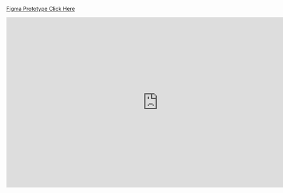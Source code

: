 [Figma Prototype Click Here](https://www.figma.com/embed?embed_host=share&url=https%3A%2F%2Fwww.figma.com%2Fproto%2FIFwB4HL9clpSFVhBB82ZqK%2FFlorescent-V1%3Fpage-id%3D155%253A499%26type%3Ddesign%26node-id%3D188-646%26viewport%3D559%252C770%252C0.11%26t%3D7a2d2bkwduDomjCx-1%26scaling%3Dscale-down%26starting-point-node-id%3D188%253A660%26mode%3Ddesign)



<iframe style="border: 1px solid rgba(0, 0, 0, 0.1);" width="800" height="450" src="https://www.figma.com/embed?embed_host=share&url=https%3A%2F%2Fwww.figma.com%2Fproto%2FIFwB4HL9clpSFVhBB82ZqK%2FFlorescent-V1%3Fpage-id%3D155%253A499%26type%3Ddesign%26node-id%3D188-646%26viewport%3D559%252C770%252C0.11%26t%3D7a2d2bkwduDomjCx-1%26scaling%3Dscale-down%26starting-point-node-id%3D188%253A660%26mode%3Ddesign" allowfullscreen></iframe>

